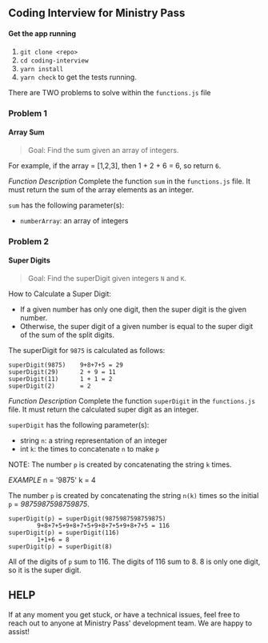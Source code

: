 ## Coding Interview for Ministry Pass

#### Get the app running

1. `git clone <repo>`
2. `cd coding-interview`
3. `yarn install`
4. `yarn check` to get the tests running.

There are TWO problems to solve within the `functions.js` file

### Problem 1

#### Array Sum

> Goal: Find the sum given an array of integers.

For example, if the array = [1,2,3], then 1 + 2 + 6 = 6, so return `6`.

_Function Description_
Complete the function `sum` in the `functions.js` file. It must return the sum of the array elements as an integer.

`sum` has the following parameter(s):

- `numberArray`: an array of integers

### Problem 2

#### Super Digits

> Goal: Find the superDigit given integers `N` and `K`.

How to Calculate a Super Digit:

- If a given number has only one digit, then the super digit is the given number.
- Otherwise, the super digit of a given number is equal to the super digit of the sum of the split digits.

The superDigit for `9875` is calculated as follows:

```
superDigit(9875)   	9+8+7+5 = 29
superDigit(29) 	    2 + 9 = 11
superDigit(11)		1 + 1 = 2
superDigit(2)		= 2
```

_Function Description_
Complete the function `superDigit` in the `functions.js` file. It must return the calculated super digit as an integer.

`superDigit` has the following parameter(s):

- string `n`: a string representation of an integer
- int `k`: the times to concatenate `n` to make `p`

NOTE: The number `p` is created by concatenating the string `k` times.

_EXAMPLE_
n = '9875'
k = 4

The number `p` is created by concatenating the string `n(k)` times so the initial `p` = _9875987598759875_.

```
superDigit(p) = superDigit(9875987598759875)
        9+8+7+5+9+8+7+5+9+8+7+5+9+8+7+5 = 116
superDigit(p) = superDigit(116)
        1+1+6 = 8
superDigit(p) = superDigit(8)
```

All of the digits of `p` sum to 116. The digits of 116 sum to 8. 8 is only one digit, so it is the super digit.

## HELP

If at any moment you get stuck, or have a technical issues, feel free to reach out to anyone at Ministry Pass' development team. We are happy to assist!
